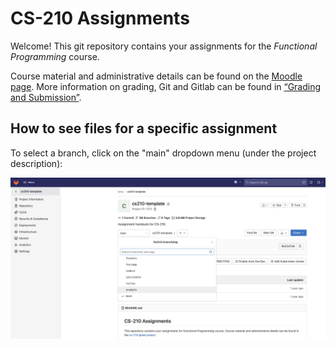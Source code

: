 # CS-210 Assignments

Welcome! This git repository contains your assignments for the *Functional Programming* course.

Course material and administrative details can be found on the [Moodle page](https://moodle.epfl.ch/course/view.php?id=14257). More information on grading, Git and Gitlab can be found in [“Grading and Submission”](https://lampepfl.github.io/cs210/grading-and-submission).

## How to see files for a specific assignment

To select a branch, click on the "main" dropdown menu (under the project description):

![Branch selection](branch-selection.jpg)
